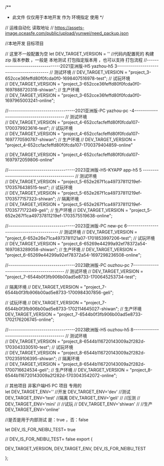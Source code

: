/**
 * 此文件 仅仅用于本地开发 作为 环境指定 使用
 */
 
// 运维自动化 读取地址
// https://assets-image.oceasfe.com/public/upload/yunwei/need_packup.json

 
//本地开发 目标项目
 

// 这里不一般配置为空 
let  DEV_TARGET_VERSION = ''
//代码内配置死的    构建 zip 版本参数    ，一般是 本地测试 打包指定版本用 ，也可以支持 打包流程 
//----------------------------------2021亚洲版-H5  yazhou-h5 3-------------------------------------------
// 测试环境
// DEV_TARGET_VERSION = "project_3-652cce36feffd80f0fcda0f0-1698407516978-test";
// 试玩环境     
// DEV_TARGET_VERSION = "project_3-652cce36feffd80f0fcda0f0-1697888720318-shiwan";
// 生产环境    
// DEV_TARGET_VERSION = "project_3-652cce36feffd80f0fcda0f0-1697965003241-online";

//----------------------------------2021亚洲版-PC  	yazhou-pc -4------------------------------------------
// 测试环境  
// DEV_TARGET_VERSION = "project_4-652ccfacfeffd80f0fcda107-1700379923616-test";
// 试玩环境  
// DEV_TARGET_VERSION = "project_4-652ccfacfeffd80f0fcda107-1697770590787-shiwan";
// 生产环境
// DEV_TARGET_VERSION = "project_4-652ccfacfeffd80f0fcda107-1700379404859-online"

// DEV_TARGET_VERSION = "project_4-652ccfacfeffd80f0fcda107-1697972059806-online"


//----------------------------------2023亚洲版-H5-KYAPP  app-h5  5 -------------------------------------------
// 测试环境  
// DEV_TARGET_VERSION = "project_5-652e267f1ca49737811219ef-1703576438515-test";
// 试玩环境  
// DEV_TARGET_VERSION = "project_5-652e267f1ca49737811219ef-1703577157323-shiwan";
// 隔离环境  
// DEV_TARGET_VERSION = "project_5-652e267f1ca49737811219ef-1703577172249-geli";
// 生产环境
// DEV_TARGET_VERSION = "project_5-652e267f1ca49737811219ef-1703575519638-online";

//----------------------------------2023亚洲版-PC   new-pc 6-------------------------------------------
// 测试环境
// DEV_TARGET_VERSION = "project_6-652e26e71ca4973781121a07-1701853997206-test";
// 试玩环境  
// DEV_TARGET_VERSION = "project_6-65269e44299a92ef78372a54-1697083289058-shiwan";
// 生产环境
// DEV_TARGET_VERSION = "project_6-65269e44299a92ef78372a54-1697298236508-online";




//----------------------------------2023欧洲版-PC  ouzhou-pc 7-------------------------------------------
// 测试环境
// DEV_TARGET_VERSION = "project_7-6544b0f3fb906b00ad5e8733-1700645253734-test";
   
// 隔离环境
// DEV_TARGET_VERSION = "project_7-6544b0f3fb906b00ad5e8733-1700984307856-geli";

// 试玩环境
// DEV_TARGET_VERSION = "project_7-6544b0f3fb906b00ad5e8733-1702114645027-shiwan";
// 生产环境
DEV_TARGET_VERSION = "project_7-6544b0f3fb906b00ad5e8733-1702176206745-online";

//----------------------------------2023欧洲版-H5  ouzhou-h5 8-------------------------------------------
// 测试环境  
// DEV_TARGET_VERSION = "project_8-6544b116720143009a2f282d-1703043330510-test";
// 试玩环境  
// DEV_TARGET_VERSION = "project_8-6544b116720143009a2f282d-1702359106395-shiwan";
// 隔离环境  
// DEV_TARGET_VERSION = "project_8-6544b116720143009a2f282d-1700716624534-geli";
// 生产环境
// DEV_TARGET_VERSION = "project_8-6544b116720143009a2f282d-1703043542072-online";




















// 其他项目 非客户端H5 PC 项目 专用的  
let DEV_TARGET_ENV=''
//开发
DEV_TARGET_ENV='dev'
//测试
DEV_TARGET_ENV='test'
//隔离
DEV_TARGET_ENV='geli'
// //压测
// DEV_TARGET_ENV='mini'
// //试玩
// DEV_TARGET_ENV='shiwan'
// //生产
DEV_TARGET_ENV='online'



//是否是用于内部测试  是：true ，否：false

let DEV_IS_FOR_NEIBU_TEST= true


//  DEV_IS_FOR_NEIBU_TEST= false
export {
 
 
  DEV_TARGET_VERSION,
  DEV_TARGET_ENV,
  DEV_IS_FOR_NEIBU_TEST
 
 
};

